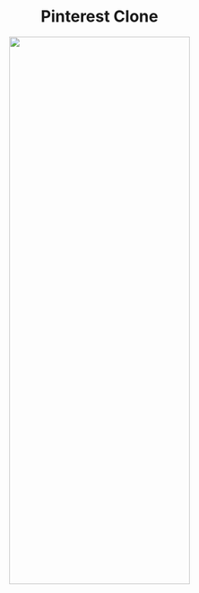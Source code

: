 <h1 align="center">Pinterest Clone</h1>

<p align="center">
<img src="https://user-images.githubusercontent.com/53074235/144461253-c2ceb554-6a30-44e5-a86a-29248e63298e.png" width="80%" height="50%">
</p>
